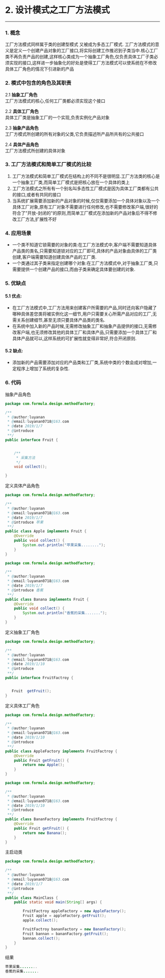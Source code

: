 # 2. 设计模式之工厂方法模式

---


### 1. 概念
  工厂方法模式同样属于类的创建型模式 又被成为多态工厂模式. 工厂方法模式的意义是定义一个创建产品对象的工厂接口,将实际创建工作推迟到子类当中.核心工厂类不再负责产品的创建,这样核心类成为一个抽象工厂角色,仅负责具体工厂子类必须实现的接口,这样进一步抽象化的好处是使得工厂方法模式可以使系统在不修改具体工厂角色的情况下引进新的产品
### 2. 模式中包含的角色及其职责
  2.1 **抽象工厂角色**<br>
   工厂方法模式的核心,任何工厂类都必须实现这个接口

  2.2 **具体工厂角色**<br>
   具体工厂类是抽象工厂的一个实现,负责实例化产品对象

  2.3 **抽象产品角色**<br>
   工厂方模式所创建的所有对象的父类,它负责描述所产品所共有的公共接口

  2.4 **具体产品角色**<br>
  工厂方法模式所创建的具体对象
### 3. 工厂方法模式和简单工厂模式的比较
1.   工厂方法模式和简单工厂模式在结构上的不同不是很明显.工厂方法类的核心是一个抽象工厂类,而简单工厂模式是把核心放在一个具体的类上
2.  工厂方法模式之所有有一个别名叫多态性工厂模式是因为具体工厂类都有公共的接口,或者有共同的接口
3.  当系统扩展需要添加新的产品对象的时候,仅仅需要添加一个具体对象以及一个具体工厂对象,原有工厂对象不需要进行任何修改,也不需要修改客户端,很好的符合了"开放-封闭的"的原则,而简单工厂模式在添加新的产品对象后不得不修改工厂方法,扩展性不好
### 4. 应用场景
- 一个类不知道它锁需要的对象的类:在工厂方法模式中,客户端不需要知道具体产品类的类名,只需要知道锁对应的工厂即可,具体的产品对象由具体的工厂类创建,客户端需要知道创建具体产品的工厂类.
- 一个类通过其子类来指定创建哪个对象:在工厂方法模式中,对于抽象工厂类,只需要提供一个创建产品的接口,而由子类来确定具体要创建的对象.
### 5. 优缺点
#### 5.1 优点:
- 在工厂方法模式中,工厂方法用来创建客户所需要的产品,同时还向客户隐藏了哪种具体差您类将被实例化这一细节,用户只需要关心所需产品对应的工厂,无需关系创建细节,甚至无须只要具体产品类的类名.
- 在系统中加入新的产品时候,无需修改抽象工厂和抽象产品提供的接口,无需修改客户端,也无须修改其他的具体工厂和具体产品,只需要添加一个具体工厂和具体产品就可以,这样系统的可扩展性就变得非常好,符合开闭原则.
#### 5.2 缺点:
- 添加新的产品需要添加对应的产品类和工厂类,系统中类的个数会成对增加,一定程序上增加了系统的复杂性.
### 6. 代码
抽象产品角色
```java
package com.formula.design.methodfactory;

/**
 * @author:luyanan
 * @email:luyanan0718@163.com
 * @date 2019/1/7
 * @introduce
 **/
public interface Fruit {


    /**
     * 采集方法
     */
    void collect();

}

```
定义具体产品角色
```java
package com.formula.design.methodfactory;

/**
 * @author:luyanan
 * @email:luyanan0718@163.com
 * @date 2019/1/7
 * @introduce 苹果
 **/
public class Apple implements Fruit {
    @Override
    public void collect() {
        System.out.println("苹果采集........");
    }
}

```
```java
package com.formula.design.methodfactory;

/**
 * @author:luyanan
 * @email:luyanan0718@163.com
 * @date 2019/1/7
 * @introduce 香蕉
 **/
public class Banana implements Fruit {
    @Override
    public void collect() {
        System.out.println("香蕉的采集.......");
    }
}

```
定义抽象工厂角色
```java
package com.formula.design.methodfactory;

/**
 * @author:luyanan
 * @email:luyanan0718@163.com
 * @date 2019/1/10
 * @introduce
 **/
public interface FruitFactroy {


   Fruit  getFruit();
}

```
定义具体工厂角色
```java
package com.formula.design.methodfactory;

/**
 * @author:luyanan
 * @email:luyanan0718@163.com
 * @date 2019/1/10
 * @introduce
 **/
public class AppleFactory implements FruitFactroy {
    @Override
    public Fruit getFruit() {
        return new Apple();
    }
}


```
```java
package com.formula.design.methodfactory;

/**
 * @author:luyanan
 * @email:luyanan0718@163.com
 * @date 2019/1/10
 * @introduce
 **/
public class BananFactory implements FruitFactroy {
    @Override
    public Fruit getFruit() {
        return new Banana();
    }
}

```
主启动类
```java
package com.formula.design.methodfactory;

/**
 * @author:luyanan
 * @email:luyanan0718@163.com
 * @date 2019/1/7
 * @introduce
 **/
public class MainClass {
    public static void main(String[] args) {

        FruitFactroy appleFactory = new AppleFactory();
        Fruit apple = appleFactory.getFruit();
        apple.collect();

        FruitFactroy bananFactory = new BananFactory();
        Fruit bannan = bananFactory.getFruit();
        bannan.collect();
    }
}

```
结果
```java
苹果采集........
香蕉的采集.......

```